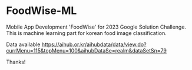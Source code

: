 # FoodWise-ML
Mobile App Development 'FoodWise' for 2023 Google Solution Challenge.
This is machine learning part for korean food image classification.

Data available https://aihub.or.kr/aihubdata/data/view.do?currMenu=115&topMenu=100&aihubDataSe=realm&dataSetSn=79

Thanks!
